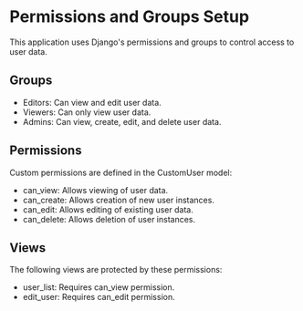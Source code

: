 # Permissions and Groups Setup

This application uses Django's permissions and groups to control access to user data.

## Groups

- Editors: Can view and edit user data.
- Viewers: Can only view user data.
- Admins: Can view, create, edit, and delete user data.

## Permissions

Custom permissions are defined in the CustomUser model:

- can_view: Allows viewing of user data.
- can_create: Allows creation of new user instances.
- can_edit: Allows editing of existing user data.
- can_delete: Allows deletion of user instances.

## Views

The following views are protected by these permissions:

- user_list: Requires can_view permission.
- edit_user: Requires can_edit permission.
